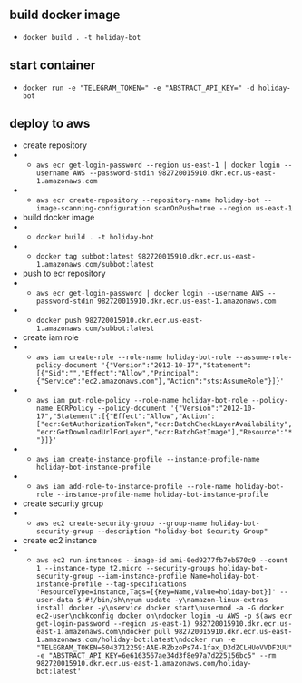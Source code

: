## build docker image

- `docker build . -t holiday-bot`

## start container

- `docker run -e "TELEGRAM_TOKEN=" -e "ABSTRACT_API_KEY=" -d holiday-bot`

## deploy to aws

- create repository
- - `aws ecr get-login-password --region us-east-1 | docker login --username AWS --password-stdin 982720015910.dkr.ecr.us-east-1.amazonaws.com`
- - `aws ecr create-repository --repository-name holiday-bot --image-scanning-configuration scanOnPush=true --region us-east-1`
- build docker image
- - `docker build . -t holiday-bot`
- - `docker tag subbot:latest 982720015910.dkr.ecr.us-east-1.amazonaws.com/subbot:latest`
- push to ecr repository
- - `aws ecr get-login-password | docker login --username AWS --password-stdin 982720015910.dkr.ecr.us-east-1.amazonaws.com`
- - `docker push 982720015910.dkr.ecr.us-east-1.amazonaws.com/subbot:latest`
- create iam role
- - `aws iam create-role --role-name holiday-bot-role --assume-role-policy-document '{"Version":"2012-10-17","Statement":[{"Sid":"","Effect":"Allow","Principal":{"Service":"ec2.amazonaws.com"},"Action":"sts:AssumeRole"}]}'`
- - `aws iam put-role-policy --role-name holiday-bot-role --policy-name ECRPolicy --policy-document '{"Version":"2012-10-17","Statement":[{"Effect":"Allow","Action":["ecr:GetAuthorizationToken","ecr:BatchCheckLayerAvailability","ecr:GetDownloadUrlForLayer","ecr:BatchGetImage"],"Resource":"*"}]}'`
- - `aws iam create-instance-profile --instance-profile-name holiday-bot-instance-profile`
- - `aws iam add-role-to-instance-profile --role-name holiday-bot-role --instance-profile-name holiday-bot-instance-profile`
- create security group
- - `aws ec2 create-security-group --group-name holiday-bot-security-group --description "holiday-bot Security Group"`
- create ec2 instance
- - `aws ec2 run-instances --image-id ami-0ed9277fb7eb570c9 --count 1 --instance-type t2.micro --security-groups holiday-bot-security-group --iam-instance-profile Name=holiday-bot-instance-profile --tag-specifications 'ResourceType=instance,Tags=[{Key=Name,Value=holiday-bot}]' --user-data $'#!/bin/sh\nyum update -y\namazon-linux-extras install docker -y\nservice docker start\nusermod -a -G docker ec2-user\nchkconfig docker on\ndocker login -u AWS -p $(aws ecr get-login-password --region us-east-1) 982720015910.dkr.ecr.us-east-1.amazonaws.com\ndocker pull 982720015910.dkr.ecr.us-east-1.amazonaws.com/holiday-bot:latest\ndocker run -e "TELEGRAM_TOKEN=5043712259:AAE-RZbzoPs74-1fax_D3dZCLHUoVVDF2UU" -e "ABSTRACT_API_KEY=6e6163567ae34d3f8e97a7d225156bc5" --rm 982720015910.dkr.ecr.us-east-1.amazonaws.com/holiday-bot:latest'`
